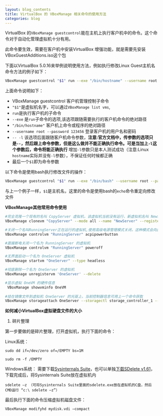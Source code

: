 ```yaml
---
layout: blog_contents
title: VirtualBox 的 VBoxManage 相关命令的使用方法
categories: blog
---
```


VirtualBox 的`VBoxManage guestcontrol`能在主机上执行客户机中的命令。这个命令对于自动化管理虚拟机十分有用。  

此命令要生效，需要在客户机中安装VirtualBox 增强功能，就是需要先安装VBoxGuestAdditions.iso这个包

下面以VirtualBox 5.0.16来举例说明使用方法，例如执行修改Linux Guest主机名命令方法的例子如下： 

```bash
VBoxManage guestcontrol "$1" run --exe "/bin/hostname" --username root --password 123456 -- -l $1
```

上面命令说明如下：

  * VBoxManage guestcontrol 客户机管理控制子命令
  * `"$1"`是虚拟机名字，可以通过`VBoxManage list vms`,
  * `run`是执行客户机的子命令
  * `--exe` 是`run`子命令的选项,该选项跟随需要执行的客户机命令的绝对路径
  * `"/bin/hostname"` 客户机上命令或程序的绝对路径
  * `--username root --password 123456` 登录客户机的用户名和密码
  * `-- -l` 该选项后面跟随客户机命令参数，__注意:官方文档中，传参数的选项只是`--`，然后跟上命令参数，但是这么做并不能正确执行命令。可是当加上`-l`这个参数后，命令将能正确执行__
     增加`-l`参数只是本人测试成功（注意:Linux `hostname`实际并没有`-l`参数），不保证任何时候都正确
  * 最后一个`$1`即为命令参数
  

  以下命令是使用bash执行修改文件的操作：
  
```bash
VBoxManage guestcontrol "$1" run --exe "/bin/bash" --username root --password 123456  -- -l -c "echo $1 >/etc/hostname"
```

与上一个例子一样，`$1`是主机名，这里的命令是使用bash的`echo`命令重定向修改文件

__VBoxManage其他常用命令使用__ 

```bash
#完全克隆一个现有的名叫 CopyServer 虚拟机，该虚拟机当前没有运行，新虚拟机名叫 NewServer
VBoxManage clonevm "CopyServer" --mode all --name "NewServer" --register

#关闭一个名叫RunningServer正在运行的虚拟机,使用高级电源管理模式关闭，这种模式会向虚拟机系统发送电源关闭信号
VBoxManage controlvm "RunningServer" acpipowerbutton

#直接断电关闭一个名为 RunningServer 的虚拟机
VBoxManage controlvm "RunningServer" poweroff

#无界面启动一个名为 OneServer 虚拟机
VBoxManage startvm "OneServer" --type headless

#彻底删除一个名为 OneServer 的虚拟机
VBoxManage unregistervm 'OneServer' --delete

#显示虚拟 OneVM 的硬件信息
 VBoxManage showvminfo OneVM
 
#挂在镜像文件到虚拟机 OneServer 的光驱上，当前控制器信息可用上一个命令获取
VBoxManage storageattach OneServer --storagectl storage_controller_1 --type dvddrive --port 1 --device 0 --medium /yourpath/VBoxGuestAdditions.iso

```

__如何减小VirtualBox虚拟硬盘文件的大小__ 



1. 碎片整理

第一步要做的是碎片整理，打开虚拟机，执行下面的命令：

Linux系统：

```
sudo dd if=/dev/zero of=/EMPTY bs=1M

sudo rm -f /EMPTY
```


Windows系统： 
需要下载[Sysinternals Suite](https://technet.microsoft.com/en-us/sysinternals/bb842062.aspx)，也可以单独[下载SDelete v1.61](https://technet.microsoft.com/en-us/sysinternals/bb897443)，下载完成后，将Sysinternals Suite放在虚拟机内

```
sdelete –z （可将Sysinternals Suite里面的sdelete.exe放在虚拟机的C盘，然后CMD运行 “c:\ sdelete –z”）
```

最后执行下面的命令压缩虚拟机磁盘文件：

```
VBoxManage modifyhd mydisk.vdi –compact 
```

